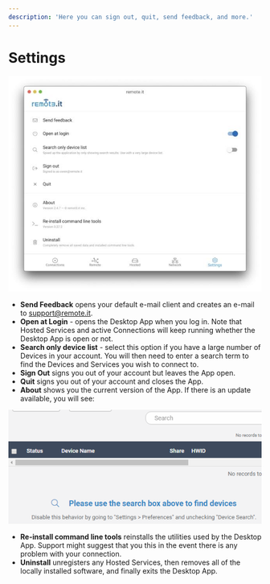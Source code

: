 ```yaml
---
description: 'Here you can sign out, quit, send feedback, and more.'
---
```


# Settings

![](../../.gitbook/assets/41.jpeg)

* **Send Feedback** opens your default e-mail client and creates an e-mail to support@remote.it.
* **Open at Login** - opens the Desktop App when you log in.  Note that Hosted Services and active Connections will keep running whether the Desktop App is open or not.
* **Search only device list** - select this option if you have a large number of Devices in your account.  You will then need to enter a search term to find the Devices and Services you wish to connect to.
* **Sign Out** signs you out of your account but leaves the App open.
* **Quit** signs you out of your account and closes the App.
* **About** shows you the current version of the App.  If there is an update available, you will see:

![](../../.gitbook/assets/image%20%2824%29.png)

* **Re-install command line tools** reinstalls the utilities used by the Desktop App.  Support might suggest that you this in the event there is any problem with your connection.
* **Uninstall** unregisters any Hosted Services, then removes all of the locally installed software, and finally exits the Desktop App.


